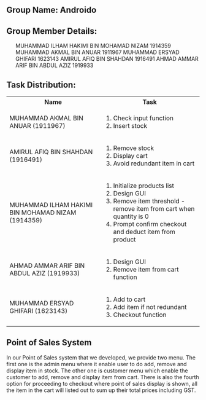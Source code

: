 <h2>Group Name: Androido</h2>

<h2>Group Member Details:</h2>
<ul>
<il>MUHAMMAD ILHAM HAKIMI BIN MOHAMAD NIZAM   1914359</il>
<il>MUHAMMAD AKMAL BIN ANUAR                  1911967</il>
<il>MUHAMMAD ERSYAD GHIFARI                   1623143</il>
<il>AMIRUL AFIQ BIN SHAHDAN                   1916491</il>
<il>AHMAD AMMAR ARIF BIN ABDUL AZIZ           1919933</il>
  </ul>
  
<h2>Task Distribution:</h2>
<table>
  <tr>
    <th>Name</th>
    <th>Task</th>
  </tr>
  <tr>
    <td>MUHAMMAD AKMAL BIN ANUAR (1911967)</td>
    <td><ol><li>Check input function</li>
    <li>Insert stock</li>
    </ol></td>
  </tr>
  <tr>
    <td>AMIRUL AFIQ BIN SHAHDAN (1916491)</td>
   <td><ol><li>Remove stock</li>
    <li>Display cart</li>
    <li>Avoid redundant item in cart</li>
    </ol></td>
  </tr>
  <tr>
    <td>MUHAMMAD ILHAM HAKIMI BIN MOHAMAD NIZAM (1914359)</td>
    <td><ol><li>Initialize products list</li>
    <li>Design GUI</li>
    <li>Remove item threshold - remove item from cart when quantity is 0</li>
    <li>Prompt confirm checkout and deduct item from product</li>
    </ol></td>
  </tr>
  <tr>
    <td>AHMAD AMMAR ARIF BIN ABDUL AZIZ (1919933)</td>
    <td><ol><li>Design GUI</li>
    <li>Remove item from cart function</li>
    </ol></td>
  </tr>
  <tr>
    <td>MUHAMMAD ERSYAD GHIFARI (1623143)</td>
    <td><ol><li>Add to cart</li>
    <li>Add item if not redundant</li>
    <li>Checkout function</li>
    </ol></td>
  </tr>
</table>

<h2>Point of Sales System</h2>
In our Point of Sales system that we developed, we provide two menu. The first one is the admin menu where it enable user to do add, remove and display item in stock. The other one is customer menu which enable the customer to add, remove and display item from cart. There is also the fourth option for proceeding to checkout where point of sales display is shown, all the item in the cart will listed out to sum up their total prices including GST.
